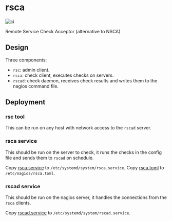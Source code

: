 # rsca

![ci](https://github.com/na4ma4/rsca/workflows/ci/badge.svg)

Remote Service Check Acceptor (alternative to NSCA)

## Design

Three components:

- `rsc`: admin client.
- `rsca`: check client, executes checks on servers.
- `rscad`: check daemon, receives check results and writes them to the nagios command file.

## Deployment

### rsc tool

This can be run on any host with network access to the `rscad` server.

### rsca service

This should be run on the server to check, it runs the checks in the config file and sends them to `rscad` on schedule.

Copy [rsca.service](systemd/client/rsca.service) to `/etc/systemd/system/rsca.service`.
Copy [rsca.toml](test/rsca.toml) to `/etc/nagios/rsca.toml`.

### rscad service

This should be run on the nagios server, it handles the connections from the `rsca` clients.

Copy [rscad.service](systemd/server/rscad.service) to `/etc/systemd/system/rscad.service`.
